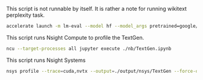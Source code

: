 This script is not runnable by itself. It is rather a note for running wikitext perplexity task.

``` zsh
accelerate launch -m lm-eval --model hf --model_args pretrained=google/gemma-2b --tasks wikitext
```

This script runs Nsight Compute to profile the TextGen.
``` zsh
ncu --target-processes all jupyter execute ./nb/TextGen.ipynb
```

This script runs Nsight Systems
``` zsh
nsys profile --trace=cuda,nvtx --output=./output/nsys/TextGen --force-overwrite true jupyter execute ./nb/TextGen.ipynb
```
